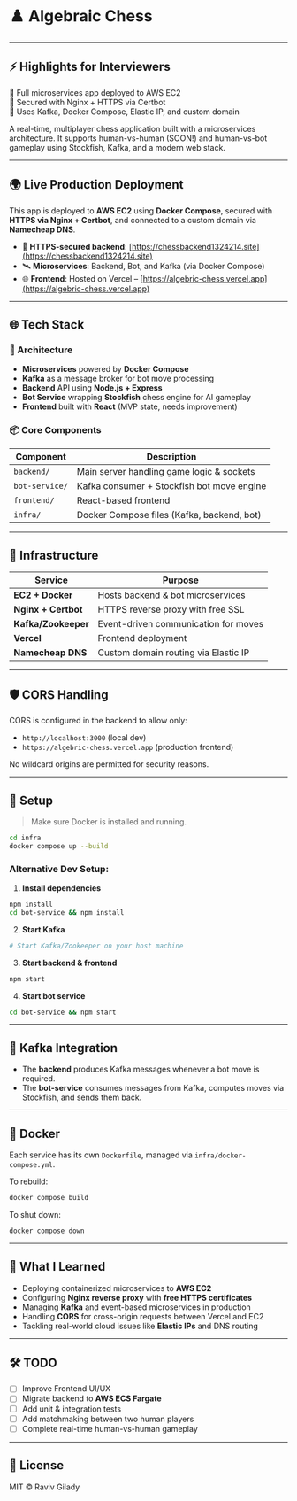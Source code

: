 # ♟️ Algebraic Chess

---
## ⚡ Highlights for Interviewers

 🔹 Full microservices app deployed to AWS EC2  
 🔹 Secured with Nginx + HTTPS via Certbot  
 🔹 Uses Kafka, Docker Compose, Elastic IP, and custom domain

A real-time, multiplayer chess application built with a microservices architecture. It supports human-vs-human (SOON!) and human-vs-bot gameplay using Stockfish, Kafka, and a modern web stack.

---

## 🌍 Live Production Deployment

This app is deployed to **AWS EC2** using **Docker Compose**, secured with **HTTPS via Nginx + Certbot**, and connected to a custom domain via **Namecheap DNS**.

- 🔐 **HTTPS-secured backend**: [https://chessbackend1324214.site](https://chessbackend1324214.site)
- 🛰️ **Microservices**: Backend, Bot, and Kafka (via Docker Compose)
- 🌐 **Frontend**: Hosted on Vercel – [https://algebric-chess.vercel.app](https://algebric-chess.vercel.app)

---

## 🌐 Tech Stack

### 🧩 Architecture
- **Microservices** powered by **Docker Compose**
- **Kafka** as a message broker for bot move processing
- **Backend** API using **Node.js + Express**
- **Bot Service** wrapping **Stockfish** chess engine for AI gameplay
- **Frontend** built with **React** (MVP state, needs improvement)

### 📦 Core Components

| Component        | Description                                |
|------------------|--------------------------------------------|
| `backend/`       | Main server handling game logic & sockets  |
| `bot-service/`   | Kafka consumer + Stockfish bot move engine |
| `frontend/`      | React-based frontend                       |
| `infra/`         | Docker Compose files (Kafka, backend, bot) |

---

## 🔧 Infrastructure

| Service            | Purpose                                   |
|--------------------|-------------------------------------------|
| **EC2 + Docker**   | Hosts backend & bot microservices         |
| **Nginx + Certbot**| HTTPS reverse proxy with free SSL         |
| **Kafka/Zookeeper**| Event-driven communication for moves      |
| **Vercel**         | Frontend deployment                       |
| **Namecheap DNS**  | Custom domain routing via Elastic IP      |

---

## 🛡️ CORS Handling

CORS is configured in the backend to allow only:
- `http://localhost:3000` (local dev)
- `https://algebric-chess.vercel.app` (production frontend)

No wildcard origins are permitted for security reasons.

---

## 🚀 Setup

> Make sure Docker is installed and running.

```bash
cd infra
docker compose up --build
```

### Alternative Dev Setup:

1. **Install dependencies**
```bash
npm install
cd bot-service && npm install
```

2. **Start Kafka**
```bash
# Start Kafka/Zookeeper on your host machine
```

3. **Start backend & frontend**
```bash
npm start
```

4. **Start bot service**
```bash
cd bot-service && npm start
```

---

## 📡 Kafka Integration

- The **backend** produces Kafka messages whenever a bot move is required.
- The **bot-service** consumes messages from Kafka, computes moves via Stockfish, and sends them back.

---

## 🐳 Docker

Each service has its own `Dockerfile`, managed via `infra/docker-compose.yml`.

To rebuild:
```bash
docker compose build
```

To shut down:
```bash
docker compose down
```

---

## 📘 What I Learned

- Deploying containerized microservices to **AWS EC2**
- Configuring **Nginx reverse proxy** with **free HTTPS certificates**
- Managing **Kafka** and event-based microservices in production
- Handling **CORS** for cross-origin requests between Vercel and EC2
- Tackling real-world cloud issues like **Elastic IPs** and DNS routing

---

## 🛠️ TODO

- [ ] Improve Frontend UI/UX
- [ ] Migrate backend to **AWS ECS Fargate**
- [ ] Add unit & integration tests
- [ ] Add matchmaking between two human players
- [ ] Complete real-time human-vs-human gameplay

---

## 📄 License

MIT © Raviv Gilady
